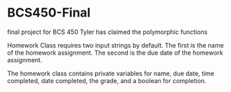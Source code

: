 # BCS450-Final
final project for BCS 450
Tyler has claimed the polymorphic functions

Homework Class requires two input strings by default. The first is the name of the homework assignment. The second is the due date of the homework assignment.

The homework class contains private variables for name, due date, time completed, date completed, the grade, and a boolean for completion.
